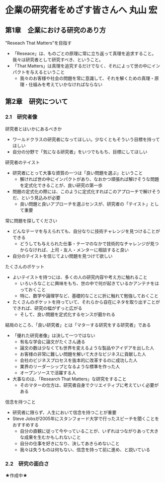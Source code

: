 # 企業の研究者をめざす皆さんへ  丸山 宏

## 第1章　企業における研究のあり方

"Reseach That Matters"を目指す
- 「Reseace」は、ものごとの原理に常に立ち返って真理を追求すること。我々は研究者として研究すべき、ということ。
- 「That Matters」は真理を追究するだけでなく、それによって世の中にインパクトを与えるということ
  - 我々のお客様や社会の問題を常に意識して、それを解くための真理・原理・仕組みを考えていかなければならない

## 第2章　研究について

### 2.1　研究者像
研究者とはいかにあるべきか
- ワールドクラスの研究者になってほしい。少なくともそういう目標を持ってほしい
- 自分の分野で「気になる研究者」をいつでももち、目標にしてほしい

研究者のテイスト
- 研究者にとって大事な資質の一つは「良い問題を選ぶ」ということ
  - 解ければ世の中にインパクトがあり、なおかつ頑張れば解けそうな問題を定式化できることが、良い研究の第一歩
- 問題の定式化の際には、このように定式化すればこのアプローチで解けそうだ、という見込みが必要
  - 良い問題と良いアプローチを選ぶセンスが、研究者の「テイスト」として重要

常に問題を探してください
- どんなテーマを与えられても、自分なりに技術チャレンジを見つけることができる
  - どうしても与えられた仕事・テーマのなかで技術的なチャレンジが見つからなければ、上司・友人・メンターに相談すると良い
- 自分のテイストを信じてよい問題を見つけて欲しい

たくさんのポケット
- よいテイストを持つには、多くの人の研究内容や考え方に触れること
  - いろいろなことに興味をもち、世の中で何が起きているかアンテナをはっておくこと
  - 特に、数学や論理学など、基礎的なことに折に触れて勉強しておくこと
- たくさんのポケットを持っていて、それらから自在にネタを取り出すことができれば、研究の幅がずっと広がる
  - そして、良い問題を定式化するセンスが磨かれる

結局のところ、「良い研究者」とは「マターする研究をする研究者」である
- 「優れた研究者像」は決して一つではない
  - 有名な学会に論文がたくさん通る
  - 論文の数は少なくても世界を変えるような製品やアイデアを出した人
  - お客様の非常に難しい問題を解いて大きなビジネスに貢献した人
  - 会社のビジネスプロセスを抜本的に改革するのに成功した人
  - 業界のリーダーシップとなるような標準を作った人
  - オープンソースで活躍する人
- 大事なのは、「Research That Matters」な研究をすること
  - そのマターの仕方は、研究者自身でクリエイティブに考えていく必要がある

信念を持つこと
- 研究者に限らず、人生において信念を持つことが重要
- Steve Jobsが2005年にスタンフォード大学で行ったスピーチを聞くことをおすすめする
  - 自分の直観に従って今やっていることが、いずれはつながりあって大きな成果を生むかもしれないこと
  - 自分の仕事を好きになり、決してあきらめないこと
  - 我々は失うものは何もない、信念を持って前に進め、と説いている

### 2.2　研究の面白さ

★作成中★
